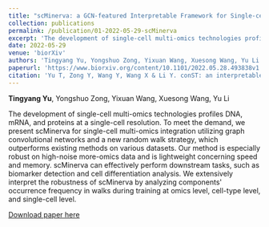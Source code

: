 ```yaml
---
title: "scMinerva: a GCN-featured Interpretable Framework for Single-cell Multi-omics Integration with Random Walk on Heterogeneous Graph"
collection: publications
permalink: /publication/01-2022-05-29-scMinerva
excerpt: 'The development of single-cell multi-omics technologies profiles DNA, mRNA, and proteins at a single-cell resolution. To meet the demand, we present scMinerva for single-cell multi-omics integration utilizing graph convolutional networks and a new random walk strategy, which outperforms existing methods on various datasets. Our method is especially robust on high-noise more-omics data and is lightweight concerning speed and memory. scMinerva can effectively perform downstream tasks, such as biomarker detection and cell differentiation analysis. We extensively interpret the robustness of scMinerva by analyzing the occurrence frequency of components in walks during training at omics level, cell-type level, and single-cell level.'
date: 2022-05-29
venue: 'biorXiv'
authors: 'Tingyang Yu, Yongshuo Zong, Yixuan Wang, Xuesong Wang, Yu Li'
paperurl: 'https://www.biorxiv.org/content/10.1101/2022.05.28.493838v1'
citation: 'Yu T, Zong Y, Wang Y, Wang X & Li Y. conST: an interpretable multi-modal contrastive learning framework for spatial transcriptomics[J]. bioRxiv, 2022.'
---
```


**Tingyang Yu**, Yongshuo Zong, Yixuan Wang, Xuesong Wang, Yu Li

The development of single-cell multi-omics technologies profiles DNA, mRNA, and proteins at a single-cell resolution. To meet the demand, we present scMinerva for single-cell multi-omics integration utilizing graph convolutional networks and a new random walk strategy, which outperforms existing methods on various datasets. Our method is especially robust on high-noise more-omics data and is lightweight concerning speed and memory. scMinerva can effectively perform downstream tasks, such as biomarker detection and cell differentiation analysis. We extensively interpret the robustness of scMinerva by analyzing components' occurrence frequency in walks during training at omics level, cell-type level, and single-cell level.

[Download paper here](https://www.biorxiv.org/content/10.1101/2022.05.28.493838v1.full.pdf)
